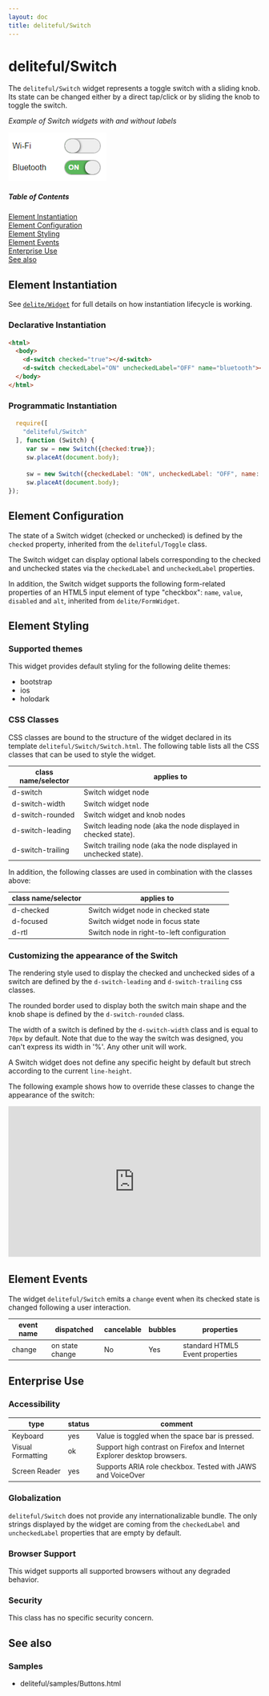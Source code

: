 ```yaml
---
layout: doc
title: deliteful/Switch
---
```


# deliteful/Switch

The `deliteful/Switch` widget represents a toggle switch with a sliding knob. Its state can be changed either by a 
direct tap/click or by sliding the knob to toggle the switch.

*Example of Switch widgets with and without labels* 

![Switch (Bootstrap)](images/Switch1.png)

##### Table of Contents
[Element Instantiation](#instantiation)  
[Element Configuration](#configuration)  
[Element Styling](#styling)  
[Element Events](#events)  
[Enterprise Use](#enterprise)  
[See also](#seealso)

<a name="instantiation"></a>
## Element Instantiation

See [`delite/Widget`](/delite/docs/0.7.1/Widget.html) for full details on how instantiation lifecycle is working.

### Declarative Instantiation

```html
<html>
  <body>
    <d-switch checked="true"></d-switch>
    <d-switch checkedLabel="ON" uncheckedLabel="OFF" name="bluetooth"></d-switch>
  </body>
</html>
```

### Programmatic Instantiation

```js
  require([
    "deliteful/Switch"
  ], function (Switch) {
     var sw = new Switch({checked:true});
     sw.placeAt(document.body);

     sw = new Switch({checkedLabel: "ON", uncheckedLabel: "OFF", name: "bluetooth"});
     sw.placeAt(document.body);
});
```

<a name="configuration"></a>
## Element Configuration

The state of a Switch widget (checked or unchecked) is defined by the `checked` property, inherited from the 
`deliteful/Toggle` class.

The Switch widget can display optional labels corresponding to the checked and unchecked states via the `checkedLabel`
 and `uncheckedLabel` properties.

In addition, the Switch widget supports the following form-related properties of an HTML5 input element of 
type "checkbox": `name`, `value`, `disabled` and `alt`, inherited from `delite/FormWidget`.

<a name="styling"></a>
## Element Styling

### Supported themes

This widget provides default styling for the following delite themes:

* bootstrap
* ios
* holodark

### CSS Classes

CSS classes are bound to the structure of the widget declared in its template `deliteful/Switch/Switch.html`.
The following table lists all the CSS classes that can be used to style the widget. 

|class name/selector|applies to|
|----------|----------|
|d-switch|Switch widget node
|d-switch-width|Switch widget node
|d-switch-rounded|Switch widget and knob nodes
|d-switch-leading|Switch leading node (aka the node displayed in checked state). 
|d-switch-trailing|Switch trailing node (aka the node displayed in unchecked state). 

In addition, the following classes are used in combination with the classes above:

|class name/selector|applies to|
|----------|----------|
|d-checked|Switch widget node in checked state
|d-focused|Switch widget node in focus state
|d-rtl|Switch node in right-to-left configuration

### Customizing the appearance of the Switch

The rendering style used to display the checked and unchecked sides of a switch are defined by the `d-switch-leading` and
 `d-switch-trailing` css classes.
 
The rounded border used to display both the switch main shape and the knob shape is defined by the `d-switch-rounded`
class.

The width of a switch is defined by the `d-switch-width` class and is equal to `70px` by default.
Note that due to the way the switch was designed, you can't express its width in '%'. Any other unit will work.

A Switch widget does not define any specific height by default but strech according to the current `line-height`. 

The following example shows how to override these classes to change the appearance of the switch:
<iframe width="100%" height="300" src="http://jsfiddle.net/ibmjs/56evcgma/embedded/result,html,css,js" 
allowfullscreen="allowfullscreen" frameborder="0">
<a href="http://jsfiddle.net/ibmjs/56evcgma/">checkout the sample on JSFiddle</a></iframe>

<a name="events"></a>
## Element Events
The widget `deliteful/Switch` emits a `change` event when its checked state is changed following a user interaction.

|event name|dispatched|cancelable|bubbles|properties|
|----------|----------|----------|-------|----------|
|change|on state change|No |Yes|standard HTML5 Event properties|

<a name="enterprise"></a>
## Enterprise Use

### Accessibility
|type|status|comment|
|----|------|-------|
|Keyboard|yes| Value is toggled when the space bar is pressed.|
|Visual Formatting|ok|Support high contrast on Firefox and Internet Explorer desktop browsers.|
|Screen Reader|yes|Supports ARIA role checkbox. Tested with JAWS and VoiceOver|

### Globalization

`deliteful/Switch` does not provide any internationalizable bundle. The only strings displayed 
by the widget are coming from the `checkedLabel` and `uncheckedLabel` properties that are empty by default.

### Browser Support
This widget supports all supported browsers without any degraded behavior.

### Security

This class has no specific security concern.

<a name="seealso"></a>
## See also
### Samples
- deliteful/samples/Buttons.html
